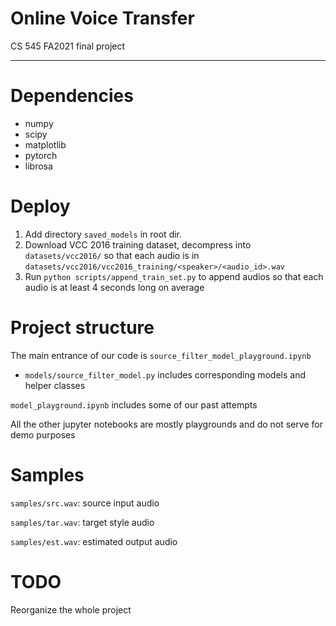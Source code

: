# Online Voice Transfer

CS 545 FA2021 final project

-------------

# Dependencies
- numpy
- scipy
- matplotlib
- pytorch
- librosa

# Deploy
1. Add directory `saved_models` in root dir.
2. Download VCC 2016 training dataset, decompress into `datasets/vcc2016/`
so that each audio is in `datasets/vcc2016/vcc2016_training/<speaker>/<audio_id>.wav`
3. Run `python scripts/append_train_set.py` to append audios so that
each audio is at least 4 seconds long on average

# Project structure

The main entrance of our code is `source_filter_model_playground.ipynb`
- `models/source_filter_model.py` includes corresponding models and helper 
classes

`model_playground.ipynb` includes some of our past attempts

All the other jupyter notebooks are mostly playgrounds and do not serve for 
demo purposes

# Samples

`samples/src.wav`: source input audio

`samples/tar.wav`: target style audio

`samples/est.wav`: estimated output audio

# TODO

Reorganize the whole project